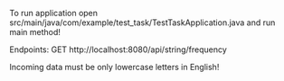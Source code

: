 To run application open src/main/java/com/example/test_task/TestTaskApplication.java and run main method!

Endpoints:
GET http://localhost:8080/api/string/frequency

Incoming data must be only lowercase letters in English!
